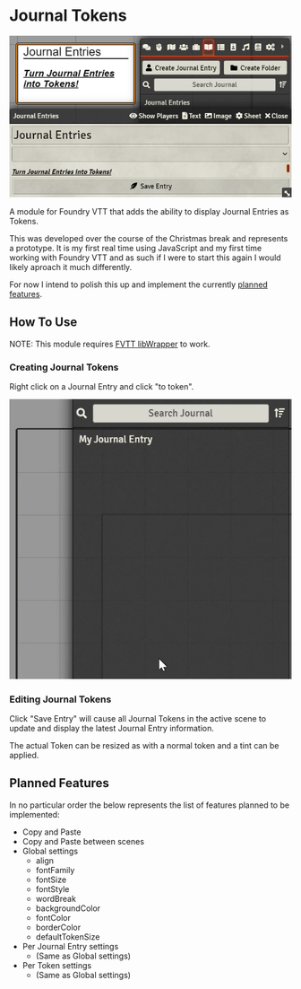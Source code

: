 # Journal Tokens

![Journal Tokens Hero Image](images/readme/splash.png)

A module for Foundry VTT that adds the ability to display Journal Entries as Tokens.

This was developed over the course of the Christmas break and represents a
prototype. It is my first real time using JavaScript and my first time working
with Foundry VTT and as such if I were to start this again I would likely
aproach it much differently.

For now I intend to polish this up and implement the currently [planned features](#planned-features).

## How To Use

NOTE: This module requires [FVTT libWrapper](https://foundryvtt.com/packages/lib-wrapper) to work.

### Creating Journal Tokens

Right click on a Journal Entry and click "to token".

![Create Token gif](images/readme/create_token.gif)

### Editing Journal Tokens

Click "Save Entry" will cause all Journal Tokens in the active scene to update
and display the latest Journal Entry information.

The actual Token can be resized as with a normal token and a tint can be applied.

## Planned Features

In no particular order the below represents the list of features planned to be
implemented:

* Copy and Paste
* Copy and Paste between scenes
* Global settings
  * align
  * fontFamily
  * fontSize
  * fontStyle
  * wordBreak
  * backgroundColor
  * fontColor
  * borderColor
  * defaultTokenSize
* Per Journal Entry settings
  * (Same as Global settings)
* Per Token settings
  * (Same as Global settings)
